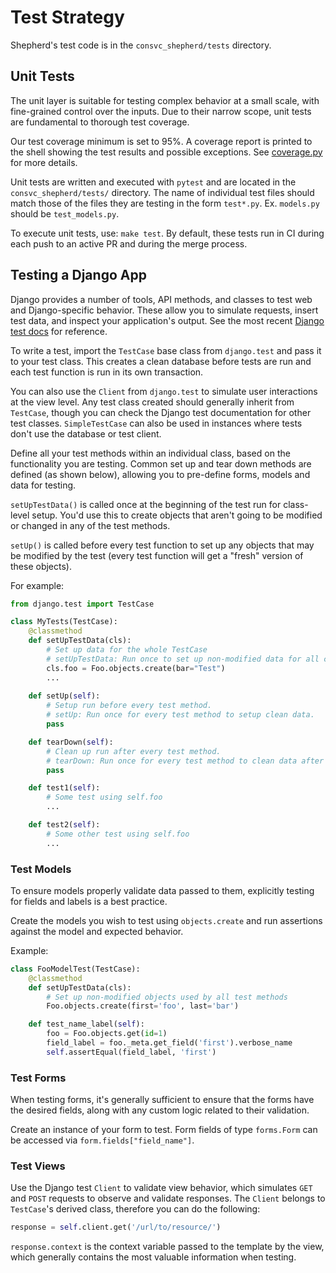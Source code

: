 # Test Strategy

Shepherd's test code is in the `consvc_shepherd/tests` directory.

## Unit Tests

The unit layer is suitable for testing complex behavior at a small scale, 
with fine-grained control over the inputs. 
Due to their narrow scope, unit tests are fundamental to thorough test coverage.

Our test coverage minimum is set to 95%. 
A coverage report is printed to the shell showing the test results and possible exceptions. See [coverage.py](https://coverage.readthedocs.io/en/latest/) for more details.

Unit tests are written and executed with `pytest` and are located in the `consvc_shepherd/tests/`
directory. The name of individual test files should match those of the files they are testing in the form `test*.py`.
Ex. `models.py` should be `test_models.py`. 

To execute unit tests, use: `make test`. By default, these tests run in CI during each push 
to an active PR and during the merge process.

## Testing a Django App

Django provides a number of tools, API methods, and classes to test web and Django-specific behavior.
These allow you to simulate requests, insert test data, and inspect your application's output.
See the most recent [Django test docs][django-test-docs] for reference.

To write a test, import the `TestCase` base class from `django.test` and pass it to your test class. 
This creates a clean database before tests are run and each test function is run in its own transaction. 

You can also use the `Client` from `django.test` to simulate user interactions at the view level.
Any test class created should generally inherit from `TestCase`, 
though you can check the Django test documentation for other test classes. `SimpleTestCase` can also be used in instances where tests don't use the database or test client.

Define all your test methods within an individual class, based on the functionality you are testing. Common set up and tear down methods are defined (as shown below), allowing you to pre-define forms,
models and data for testing.

`setUpTestData()` is called once at the beginning of the test run for class-level setup. You'd use this to create objects that aren't going to be modified or changed in any of the test methods.

`setUp()` is called before every test function to set up any objects that may be modified by the test (every test function will get a "fresh" version of these objects).

For example:
```python
from django.test import TestCase

class MyTests(TestCase):
    @classmethod
    def setUpTestData(cls):
        # Set up data for the whole TestCase
        # setUpTestData: Run once to set up non-modified data for all class methods.
        cls.foo = Foo.objects.create(bar="Test")
        ...
    
    def setUp(self):
        # Setup run before every test method.
        # setUp: Run once for every test method to setup clean data.
        pass

    def tearDown(self):
        # Clean up run after every test method.
        # tearDown: Run once for every test method to clean data after run.
        pass

    def test1(self):
        # Some test using self.foo
        ...

    def test2(self):
        # Some other test using self.foo
        ...

```

### Test Models

To ensure models properly validate data passed to them, explicitly testing for fields and labels is a best practice.

Create the models you wish to test using `objects.create` and run assertions against the model and expected behavior.

Example:
```python
class FooModelTest(TestCase):
    @classmethod
    def setUpTestData(cls):
        # Set up non-modified objects used by all test methods
        Foo.objects.create(first='foo', last='bar')

    def test_name_label(self):
        foo = Foo.objects.get(id=1)
        field_label = foo._meta.get_field('first').verbose_name
        self.assertEqual(field_label, 'first')
```
### Test Forms

When testing forms, it's generally sufficient to ensure that the forms have the desired fields, along with any custom logic related to their validation.

Create an instance of your form to test. Form fields of type `forms.Form` can be accessed via `form.fields["field_name"]`.

### Test Views

Use the Django test `Client` to validate view behavior, which simulates `GET` and `POST` requests to observe and validate responses. 
The `Client` belongs to `TestCase`'s derived class, therefore you can do the following:

```python
response = self.client.get('/url/to/resource/')
```
`response.context` is the context variable passed to the template by the view, which generally contains the most valuable information when testing.

[django-test-docs]: https://docs.djangoproject.com/en/4.2/topics/testing/tools/